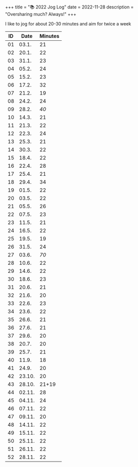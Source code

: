 +++
title = "📚 2022 Jog Log"
date = 2022-11-28
description = "Oversharing much? Always!"
+++

I like to jog for about 20-30 minutes and aim for twice a week

| ID | Date   | Minutes |
|----|--------|---------|
| 01 | 03.1.  | 21      |
| 02 | 20.1.  | 22      |
| 03 | 31.1.  | 23      |
| 04 | 05.2.  | 24      |
| 05 | 15.2.  | 23      |
| 06 | 17.2.  | 32      |
| 07 | 21.2.  | 19      |
| 08 | 24.2.  | 24      |
| 09 | 28.2.  | *40*    |
| 10 | 14.3.  | 21      |
| 11 | 21.3.  | 22      |
| 12 | 22.3.  | 24      |
| 13 | 25.3.  | 21      |
| 14 | 30.3.  | 22      |
| 15 | 18.4.  | 22      |
| 16 | 22.4.  | 28      |
| 17 | 25.4.  | 21      |
| 18 | 29.4.  | 34      |
| 19 | 01.5.  | 22      |
| 20 | 03.5.  | 22      |
| 21 | 05.5.  | 26      |
| 22 | 07.5.  | 23      |
| 23 | 11.5.  | 21      |
| 24 | 16.5.  | 22      |
| 25 | 19.5.  | 19      |
| 26 | 31.5.  | 24      |
| 27 | 03.6.  | *70*    |
| 28 | 10.6.  | 22      |
| 29 | 14.6.  | 22      |
| 30 | 18.6.  | 23      |
| 31 | 20.6.  | 21      |
| 32 | 21.6.  | 20      |
| 33 | 22.6.  | 23      |
| 34 | 23.6.  | 22      |
| 35 | 26.6.  | 21      |
| 36 | 27.6.  | 21      |
| 37 | 29.6.  | 20      |
| 38 | 20.7.  | 20      |
| 39 | 25.7.  | 21      |
| 40 | 11.9.  | 18      |
| 41 | 24.9.  | 20      |
| 42 | 23.10. | 20      |
| 43 | 28.10. | 21+19   |
| 44 | 02.11. | 28      |
| 45 | 04.11. | 24      |
| 46 | 07.11. | 22      |
| 47 | 09.11. | 20      |
| 48 | 14.11. | 22      |
| 49 | 15.11. | 22      |
| 50 | 25.11. | 22      |
| 51 | 26.11. | 22      |
| 52 | 28.11. | 22      |
